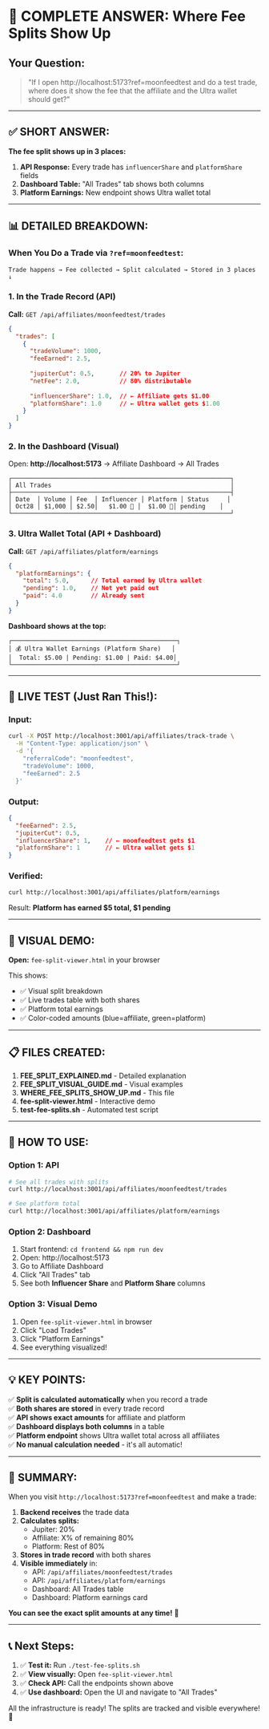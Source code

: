 # 🎯 COMPLETE ANSWER: Where Fee Splits Show Up

## Your Question:
> "If I open http://localhost:5173?ref=moonfeedtest and do a test trade, where does it show the fee that the affiliate and the Ultra wallet should get?"

---

## ✅ SHORT ANSWER:

**The fee split shows up in 3 places:**

1. **API Response:** Every trade has `influencerShare` and `platformShare` fields
2. **Dashboard Table:** "All Trades" tab shows both columns
3. **Platform Earnings:** New endpoint shows Ultra wallet total

---

## 📊 DETAILED BREAKDOWN:

### When You Do a Trade via `?ref=moonfeedtest`:

```
Trade happens → Fee collected → Split calculated → Stored in 3 places ↓
```

### 1. **In the Trade Record (API)**

**Call:** `GET /api/affiliates/moonfeedtest/trades`

```json
{
  "trades": [
    {
      "tradeVolume": 1000,
      "feeEarned": 2.5,
      
      "jupiterCut": 0.5,       // 20% to Jupiter
      "netFee": 2.0,           // 80% distributable
      
      "influencerShare": 1.0,  // ← Affiliate gets $1.00
      "platformShare": 1.0     // ← Ultra wallet gets $1.00
    }
  ]
}
```

### 2. **In the Dashboard (Visual)**

Open: **http://localhost:5173** → Affiliate Dashboard → All Trades

```
┌─────────────────────────────────────────────────────────────┐
│ All Trades                                                  │
├─────────────────────────────────────────────────────────────┤
│ Date  │ Volume │ Fee  │ Influencer │ Platform │ Status     │
│ Oct28 │ $1,000 │ $2.50│   $1.00 💙 │  $1.00 💚│ pending    │
└─────────────────────────────────────────────────────────────┘
```

### 3. **Ultra Wallet Total (API + Dashboard)**

**Call:** `GET /api/affiliates/platform/earnings`

```json
{
  "platformEarnings": {
    "total": 5.0,      // Total earned by Ultra wallet
    "pending": 1.0,    // Not yet paid out
    "paid": 4.0        // Already sent
  }
}
```

**Dashboard shows at the top:**
```
┌──────────────────────────────────────────────┐
│ 💰 Ultra Wallet Earnings (Platform Share)   │
│  Total: $5.00 | Pending: $1.00 | Paid: $4.00│
└──────────────────────────────────────────────┘
```

---

## 🧪 LIVE TEST (Just Ran This!):

### Input:
```bash
curl -X POST http://localhost:3001/api/affiliates/track-trade \
  -H "Content-Type: application/json" \
  -d '{
    "referralCode": "moonfeedtest",
    "tradeVolume": 1000,
    "feeEarned": 2.5
  }'
```

### Output:
```json
{
  "feeEarned": 2.5,
  "jupiterCut": 0.5,
  "influencerShare": 1,    // ← moonfeedtest gets $1
  "platformShare": 1       // ← Ultra wallet gets $1
}
```

### Verified:
```bash
curl http://localhost:3001/api/affiliates/platform/earnings
```
Result: **Platform has earned $5 total, $1 pending**

---

## 🎨 VISUAL DEMO:

**Open:** `fee-split-viewer.html` in your browser

This shows:
- ✅ Visual split breakdown
- ✅ Live trades table with both shares
- ✅ Platform total earnings
- ✅ Color-coded amounts (blue=affiliate, green=platform)

---

## 📋 FILES CREATED:

1. **FEE_SPLIT_EXPLAINED.md** - Detailed explanation
2. **FEE_SPLIT_VISUAL_GUIDE.md** - Visual examples
3. **WHERE_FEE_SPLITS_SHOW_UP.md** - This file
4. **fee-split-viewer.html** - Interactive demo
5. **test-fee-splits.sh** - Automated test script

---

## 🚀 HOW TO USE:

### Option 1: API
```bash
# See all trades with splits
curl http://localhost:3001/api/affiliates/moonfeedtest/trades

# See platform total
curl http://localhost:3001/api/affiliates/platform/earnings
```

### Option 2: Dashboard
1. Start frontend: `cd frontend && npm run dev`
2. Open: http://localhost:5173
3. Go to Affiliate Dashboard
4. Click "All Trades" tab
5. See both **Influencer Share** and **Platform Share** columns

### Option 3: Visual Demo
1. Open `fee-split-viewer.html` in browser
2. Click "Load Trades"
3. Click "Platform Earnings"
4. See everything visualized!

---

## 💡 KEY POINTS:

✅ **Split is calculated automatically** when you record a trade  
✅ **Both shares are stored** in every trade record  
✅ **API shows exact amounts** for affiliate and platform  
✅ **Dashboard displays both columns** in a table  
✅ **Platform endpoint** shows Ultra wallet total across all affiliates  
✅ **No manual calculation needed** - it's all automatic!

---

## 🎯 SUMMARY:

When you visit `http://localhost:5173?ref=moonfeedtest` and make a trade:

1. **Backend receives** the trade data
2. **Calculates splits:** 
   - Jupiter: 20%
   - Affiliate: X% of remaining 80%
   - Platform: Rest of 80%
3. **Stores in trade record** with both shares
4. **Visible immediately** in:
   - API: `/api/affiliates/moonfeedtest/trades`
   - API: `/api/affiliates/platform/earnings`
   - Dashboard: All Trades table
   - Dashboard: Platform earnings card

**You can see the exact split amounts at any time!** 🎉

---

## 📞 Next Steps:

1. ✅ **Test it:** Run `./test-fee-splits.sh`
2. ✅ **View visually:** Open `fee-split-viewer.html`
3. ✅ **Check API:** Call the endpoints shown above
4. ✅ **Use dashboard:** Open the UI and navigate to "All Trades"

All the infrastructure is ready! The splits are tracked and visible everywhere! 🚀
